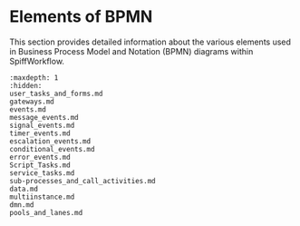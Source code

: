 # Elements of BPMN

This section provides detailed information about the various elements used in Business Process Model and Notation (BPMN) diagrams within SpiffWorkflow.

```{toctree}
:maxdepth: 1
:hidden:
user_tasks_and_forms.md
gateways.md
events.md
message_events.md
signal_events.md
timer_events.md
escalation_events.md
conditional_events.md
error_events.md
Script_Tasks.md
service_tasks.md
sub-processes_and_call_activities.md
data.md
multiinstance.md
dmn.md
pools_and_lanes.md
```
